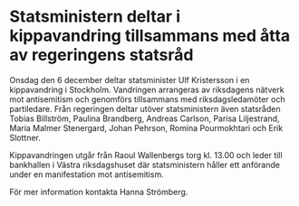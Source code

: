 # Statsministern deltar i kippavandring tillsammans med åtta av regeringens statsråd

Onsdag den 6 december deltar statsminister Ulf Kristersson i en kippavandring i Stockholm. Vandringen arrangeras av riksdagens nätverk mot antisemitism och genomförs tillsammans med riksdagsledamöter och partiledare. Från regeringen deltar utöver statsministern även statsråden Tobias Billström, Paulina Brandberg, Andreas Carlson, Parisa Liljestrand, Maria Malmer Stenergard, Johan Pehrson, Romina Pourmokhtari och Erik Slottner.

Kippavandringen utgår från Raoul Wallenbergs torg kl. 13.00 och leder till bankhallen i Västra riksdagshuset där statsministern håller ett anförande under en manifestation mot antisemitism.

För mer information kontakta Hanna Strömberg.
